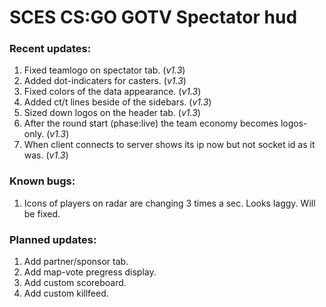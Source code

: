 # SCES CS:GO GOTV Spectator hud

### Recent updates:
1. Fixed teamlogo on spectator tab. (_v1.3_)
2. Added dot-indicaters for casters. (_v1.3_)
3. Fixed colors of the data appearance. (_v1.3_)
4. Added ct/t lines beside of the sidebars. (_v1.3_)
5. Sized down logos on the header tab. (_v1.3_)
6. After the round start (phase:live) the team economy becomes logos-only. (_v1.3_)
7. When client connects to server shows its ip now but not socket id as it was.  (_v1.3_)

### Known bugs:
1. Icons of players on radar are changing 3 times a sec. Looks laggy. Will be fixed.

### Planned updates:
1. Add partner/sponsor tab.
2. Add map-vote pregress display.
3. Add custom scoreboard.
4. Add custom killfeed.
